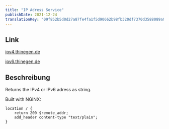 ```yaml
---
title: "IP Adress Service"
publishDate: 2021-12-24
translationKey: "09f852b5d0d27a87fe4fa1f5d90662b98fb320df7370d3588089a940efbee43a"
---
```


## Link

[ipv4.thinegen.de](https://ipv4.thinegen.de)

[ipv6.thinegen.de](https://ipv6.thinegen.de)

## Beschreibung

Returns the IPv4 or IPv6 adress as string.

Built with NGINX:

~~~
location / {
    return 200 $remote_addr;
    add_header content-type "text/plain";
}
~~~